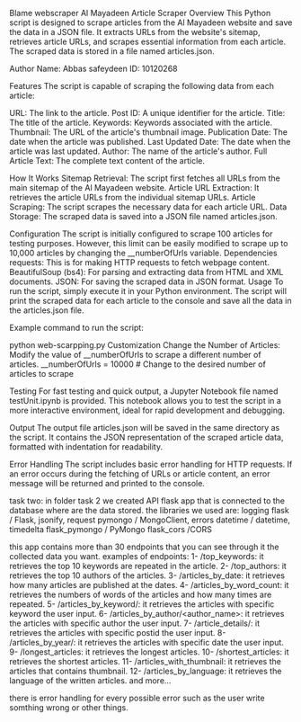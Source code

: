 Blame
webscraper
Al Mayadeen Article Scraper
Overview
This Python script is designed to scrape articles from the Al Mayadeen website and save the data in a JSON file. It extracts URLs from the website's sitemap, retrieves article URLs, and scrapes essential information from each article. The scraped data is stored in a file named articles.json.

Author
Name: Abbas safeydeen
ID: 10120268

Features
The script is capable of scraping the following data from each article:

URL: The link to the article.
Post ID: A unique identifier for the article.
Title: The title of the article.
Keywords: Keywords associated with the article.
Thumbnail: The URL of the article's thumbnail image.
Publication Date: The date when the article was published.
Last Updated Date: The date when the article was last updated.
Author: The name of the article's author.
Full Article Text: The complete text content of the article.

How It Works
Sitemap Retrieval: The script first fetches all URLs from the main sitemap of the Al Mayadeen website.
Article URL Extraction: It retrieves the article URLs from the individual sitemap URLs.
Article Scraping: The script scrapes the necessary data for each article URL.
Data Storage: The scraped data is saved into a JSON file named articles.json.

Configuration
The script is initially configured to scrape 100 articles for testing purposes. However, this limit can be easily modified to scrape up to 10,000 articles by changing the __numberOfUrls variable.
Dependencies
requests: This is for making HTTP requests to fetch webpage content.
BeautifulSoup (bs4): For parsing and extracting data from HTML and XML documents.
JSON: For saving the scraped data in JSON format.
Usage
To run the script, simply execute it in your Python environment. The script will print the scraped data for each article to the console and save all the data in the articles.json file.

Example command to run the script:

python web-scarpping.py
Customization
Change the Number of Articles: Modify the value of __numberOfUrls to scrape a different number of articles. __numberOfUrls = 10000  # Change to the desired number of articles to scrape

Testing
For fast testing and quick output, a Jupyter Notebook file named testUnit.ipynb is provided. This notebook allows you to test the script in a more interactive environment, ideal for rapid development and debugging.

Output
The output file articles.json will be saved in the same directory as the script. It contains the JSON representation of the scraped article data, formatted with indentation for readability.

Error Handling
The script includes basic error handling for HTTP requests. If an error occurs during the fetching of URLs or article content, an error message will be returned and printed to the console.

task two:
in folder task 2 we created API flask app that is connected to the database where are the data stored.
the libraries we used are:
logging
flask / Flask, jsonify, request
pymongo / MongoClient, errors
datetime / datetime, timedelta
flask_pymongo / PyMongo
flask_cors /CORS

this app contains more than 30 endpoints that you can see through it the collected data you want.
examples of endpoints:
1- /top_keywords: it retrieves the top 10 keywords are repeated in the article.
2- /top_authors: it retrieves the top 10 authors of the articles.
3- /articles_by_date: it retrieves how many articles are published at the dates.
4- /articles_by_word_count: it retrieves the numbers of words of the articles and how many times are repeated.
5- /articles_by_keyword/<keyword>: it retrieves the articles with specific keyword the user input.
6- /articles_by_author/<author_name>: it retrieves the articles with specific author the user input.
7- /article_details/<postid>: it retrieves the articles with specific postid the user input.
8- /articles_by_year/<year>: it retrieves the articles with specific date the user input.
9- /longest_articles: it retrieves the longest articles.
10- /shortest_articles: it retrieves the shortest articles.
11- /articles_with_thumbnail: it retrieves the articles that contains thumbnail.
12- /articles_by_language: it retrieves the  language of the written articles.
and more...

there is error handling for every possible error such as the user write somthing wrong or other things.

